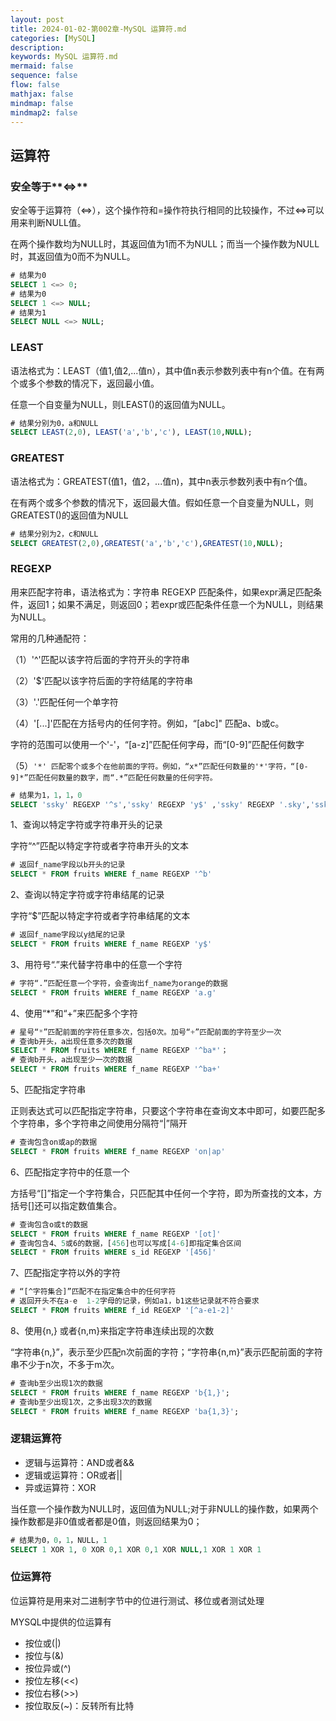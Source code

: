 ```yaml
---
layout: post
title: 2024-01-02-第002章-MySQL 运算符.md
categories: [MySQL]
description: 
keywords: MySQL 运算符.md
mermaid: false
sequence: false
flow: false
mathjax: false
mindmap: false
mindmap2: false
---
```

## 运算符

### 安全等于**<=>**

安全等于运算符（<=>），这个操作符和=操作符执行相同的比较操作，不过<=>可以用来判断NULL值。

在两个操作数均为NULL时，其返回值为1而不为NULL；而当一个操作数为NULL时，其返回值为0而不为NULL。

```sql
# 结果为0
SELECT 1 <=> 0;
# 结果为0
SELECT 1 <=> NULL;
# 结果为1
SELECT NULL <=> NULL;
```



### LEAST

语法格式为：LEAST（值1,值2,...值n），其中值n表示参数列表中有n个值。在有两个或多个参数的情况下，返回最小值。

任意一个自变量为NULL，则LEAST()的返回值为NULL。

```sql
# 结果分别为0，a和NULL
SELECT LEAST(2,0), LEAST('a','b','c'), LEAST(10,NULL);
```



### **GREATEST**

语法格式为：GREATEST(值1，值2，...值n)，其中n表示参数列表中有n个值。

在有两个或多个参数的情况下，返回最大值。假如任意一个自变量为NULL，则GREATEST()的返回值为NULL

```sql
# 结果分别为2，c和NULL
SELECT GREATEST(2,0),GREATEST('a','b','c'),GREATEST(10,NULL);
```



### **REGEXP**

用来匹配字符串，语法格式为：字符串 REGEXP  匹配条件，如果expr满足匹配条件，返回1；如果不满足，则返回0；若expr或匹配条件任意一个为NULL，则结果为NULL。

常用的几种通配符：

（1）'^'匹配以该字符后面的字符开头的字符串

（2）'$'匹配以该字符后面的字符结尾的字符串

（3）'.'匹配任何一个单字符

（4）'[...]'匹配在方括号内的任何字符。例如，“[abc]" 匹配a、b或c。

字符的范围可以使用一个'-'，“[a-z]”匹配任何字母，而“[0-9]”匹配任何数字

（5）`'*' 匹配零个或多个在他前面的字符。例如，“x*”匹配任何数量的'*'字符，“[0-9]*”匹配任何数量的数字，而“.*”匹配任何数量的任何字符。`



```sql
# 结果为1，1，1，0
SELECT 'ssky' REGEXP '^s','ssky' REGEXP 'y$' ,'ssky' REGEXP '.sky','ssky' REGEXP '[ab]';
```



1、查询以特定字符或字符串开头的记录

字符“^”匹配以特定字符或者字符串开头的文本

```sql
# 返回f_name字段以b开头的记录
SELECT * FROM fruits WHERE f_name REGEXP '^b'
```



2、查询以特定字符或字符串结尾的记录

字符“$”匹配以特定字符或者字符串结尾的文本

```sql
# 返回f_name字段以y结尾的记录
SELECT * FROM fruits WHERE f_name REGEXP 'y$'
```



3、用符号“.”来代替字符串中的任意一个字符

```sql
# 字符“.”匹配任意一个字符，会查询出f_name为orange的数据
SELECT * FROM fruits WHERE f_name REGEXP 'a.g'
```



4、使用“*”和“+”来匹配多个字符

```sql
# 星号“*”匹配前面的字符任意多次，包括0次。加号“+”匹配前面的字符至少一次
# 查询b开头，a出现任意多次的数据
SELECT * FROM fruits WHERE f_name REGEXP '^ba*'；
# 查询b开头，a出现至少一次的数据
SELECT * FROM fruits WHERE f_name REGEXP '^ba+'
```



5、匹配指定字符串

正则表达式可以匹配指定字符串，只要这个字符串在查询文本中即可，如要匹配多个字符串，多个字符串之间使用分隔符“|”隔开

```sql
# 查询包含on或ap的数据
SELECT * FROM fruits WHERE f_name REGEXP 'on|ap'
```



6、匹配指定字符中的任意一个

方括号“[]”指定一个字符集合，只匹配其中任何一个字符，即为所查找的文本，方括号[]还可以指定数值集合。

```sql
# 查询包含o或t的数据
SELECT * FROM fruits WHERE f_name REGEXP '[ot]'
# 查询包含4、5或6的数据，[456]也可以写成[4-6]即指定集合区间
SELECT * FROM fruits WHERE s_id REGEXP '[456]'
```



7、匹配指定字符以外的字符

```sql
# “[^字符集合]”匹配不在指定集合中的任何字符
# 返回开头不在a-e  1-2字母的记录，例如a1，b1这些记录就不符合要求
SELECT * FROM fruits WHERE f_id REGEXP '[^a-e1-2]'
```



8、使用{n,} 或者{n,m}来指定字符串连续出现的次数

“字符串{n,}”，表示至少匹配n次前面的字符；“字符串{n,m}”表示匹配前面的字符串不少于n次，不多于m次。

```sql
# 查询b至少出现1次的数据
SELECT * FROM fruits WHERE f_name REGEXP 'b{1,}';
# 查询b至少出现1次，之多出现3次的数据
SELECT * FROM fruits WHERE f_name REGEXP 'ba{1,3}';
```



### 逻辑运算符

- 逻辑与运算符：AND或者&&
- 逻辑或运算符：OR或者||
- 异或运算符：XOR

当任意一个操作数为NULL时，返回值为NULL;对于非NULL的操作数，如果两个操作数都是非0值或者都是0值，则返回结果为0；

```sql
# 结果为0，0，1，NULL，1
SELECT 1 XOR 1, 0 XOR 0,1 XOR 0,1 XOR NULL,1 XOR 1 XOR 1
```



### 位运算符

位运算符是用来对二进制字节中的位进行测试、移位或者测试处理

MYSQL中提供的位运算有

- 按位或(|)
- 按位与(&)
- 按位异或(^)
- 按位左移(<<)
- 按位右移(>>)
- 按位取反(~)：反转所有比特